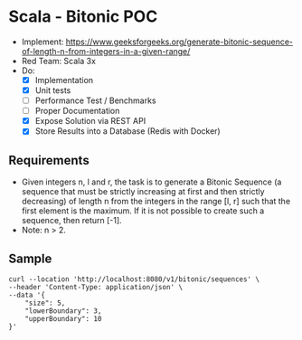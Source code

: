 # Scala - Bitonic POC

- Implement: https://www.geeksforgeeks.org/generate-bitonic-sequence-of-length-n-from-integers-in-a-given-range/
- Red Team: Scala 3x
- Do:
    - [x] Implementation
    - [x] Unit tests
    - [ ] Performance Test / Benchmarks
    - [ ] Proper Documentation
    - [x] Expose Solution via REST API
    - [x] Store Results into a Database (Redis with Docker)

## Requirements

- Given integers n, l and r, the task is to generate a Bitonic Sequence 
(a sequence that must be strictly increasing at first and then strictly decreasing) 
of length n from the integers in the range [l, r] such that the first element is the maximum.
If it is not possible to create such a sequence, then return [-1].
- Note: n > 2.

## Sample 

```
curl --location 'http://localhost:8080/v1/bitonic/sequences' \
--header 'Content-Type: application/json' \
--data '{
    "size": 5,
    "lowerBoundary": 3,
    "upperBoundary": 10
}'
```